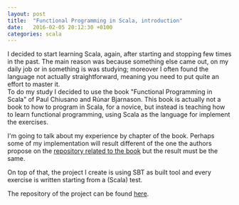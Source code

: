 ```yaml
---
layout: post
title:  "Functional Programming in Scala, introduction"
date:   2016-02-05 20:12:30 +0100
categories: scala
---
```


I decided to start learning Scala, again, after starting and stopping few times in the past. The main reason was because
something else came out, on my daily job or in something is was studying; moreover I often found the language not 
actually straightforward, meaning you need to put quite an effort to master it.  
To do my study I decided to use the book "Functional Programming in Scala" of Paul Chiusano and Rúnar Bjarnason. 
This book is actually not a book to how to program in Scala, for a novice, but instead is teaching how to learn 
functional programming, using Scala as the language for implement the exercises.

I'm going to talk about my experience by chapter of the book. Perhaps some of my implementation will result different 
of the one the authors propose on the [repository related to the book][fpis-authors-repo] but the result must be the same.

On top of that, the project I create is using SBT as built tool and every exercise is written starting from a (Scala) test.

The repository of the project can be found [here](https://github.com/mtraina/functional-programming-in-scala).

[fpis-authors-repo]: https://github.com/fpinscala/fpinscala
